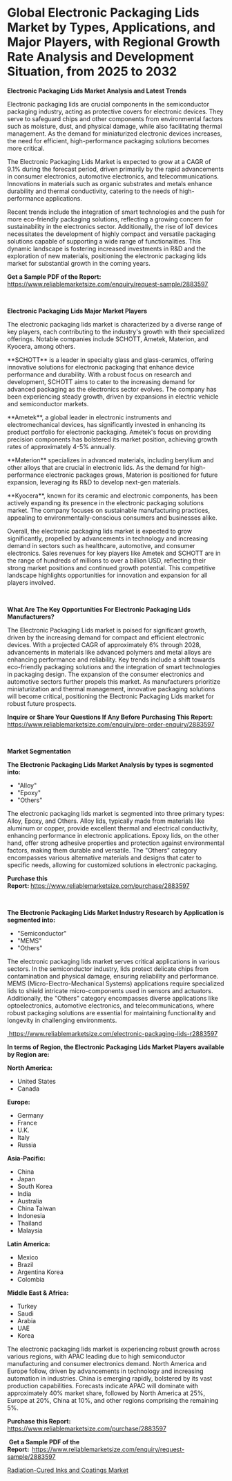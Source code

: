 <p><h1>Global Electronic Packaging Lids Market by Types, Applications, and Major Players, with Regional Growth Rate Analysis and Development Situation, from 2025 to 2032</h1></p><p><strong>Electronic Packaging Lids Market Analysis and Latest Trends</strong></p>
<p><p>Electronic packaging lids are crucial components in the semiconductor packaging industry, acting as protective covers for electronic devices. They serve to safeguard chips and other components from environmental factors such as moisture, dust, and physical damage, while also facilitating thermal management. As the demand for miniaturized electronic devices increases, the need for efficient, high-performance packaging solutions becomes more critical.</p><p>The Electronic Packaging Lids Market is expected to grow at a CAGR of 9.1% during the forecast period, driven primarily by the rapid advancements in consumer electronics, automotive electronics, and telecommunications. Innovations in materials such as organic substrates and metals enhance durability and thermal conductivity, catering to the needs of high-performance applications.</p><p>Recent trends include the integration of smart technologies and the push for more eco-friendly packaging solutions, reflecting a growing concern for sustainability in the electronics sector. Additionally, the rise of IoT devices necessitates the development of highly compact and versatile packaging solutions capable of supporting a wide range of functionalities. This dynamic landscape is fostering increased investments in R&D and the exploration of new materials, positioning the electronic packaging lids market for substantial growth in the coming years.</p></p>
<p><strong>Get a Sample PDF of the Report:&nbsp;</strong> <a href="https://www.reliablemarketsize.com/enquiry/request-sample/2883597?utm_campaign=2626&utm_medium=2&utm_source=Github&utm_content=ia&utm_term=13032025&utm_id=electronic-packaging-lids">https://www.reliablemarketsize.com/enquiry/request-sample/2883597</a></p>
<p>&nbsp;</p>
<p><strong>Electronic Packaging Lids Major Market Players</strong></p>
<p><p>The electronic packaging lids market is characterized by a diverse range of key players, each contributing to the industry's growth with their specialized offerings. Notable companies include SCHOTT, Ametek, Materion, and Kyocera, among others.</p><p>**SCHOTT** is a leader in specialty glass and glass-ceramics, offering innovative solutions for electronic packaging that enhance device performance and durability. With a robust focus on research and development, SCHOTT aims to cater to the increasing demand for advanced packaging as the electronics sector evolves. The company has been experiencing steady growth, driven by expansions in electric vehicle and semiconductor markets.</p><p>**Ametek**, a global leader in electronic instruments and electromechanical devices, has significantly invested in enhancing its product portfolio for electronic packaging. Ametek's focus on providing precision components has bolstered its market position, achieving growth rates of approximately 4-5% annually. </p><p>**Materion** specializes in advanced materials, including beryllium and other alloys that are crucial in electronic lids. As the demand for high-performance electronic packages grows, Materion is positioned for future expansion, leveraging its R&D to develop next-gen materials.</p><p>**Kyocera**, known for its ceramic and electronic components, has been actively expanding its presence in the electronic packaging solutions market. The company focuses on sustainable manufacturing practices, appealing to environmentally-conscious consumers and businesses alike.</p><p>Overall, the electronic packaging lids market is expected to grow significantly, propelled by advancements in technology and increasing demand in sectors such as healthcare, automotive, and consumer electronics. Sales revenues for key players like Ametek and SCHOTT are in the range of hundreds of millions to over a billion USD, reflecting their strong market positions and continued growth potential. This competitive landscape highlights opportunities for innovation and expansion for all players involved.</p></p>
<p>&nbsp;</p>
<p><strong>What Are The Key Opportunities For Electronic Packaging Lids Manufacturers?</strong></p>
<p><p>The Electronic Packaging Lids market is poised for significant growth, driven by the increasing demand for compact and efficient electronic devices. With a projected CAGR of approximately 6% through 2028, advancements in materials like advanced polymers and metal alloys are enhancing performance and reliability. Key trends include a shift towards eco-friendly packaging solutions and the integration of smart technologies in packaging design. The expansion of the consumer electronics and automotive sectors further propels this market. As manufacturers prioritize miniaturization and thermal management, innovative packaging solutions will become critical, positioning the Electronic Packaging Lids market for robust future prospects.</p></p>
<p><strong>Inquire or Share Your Questions If Any Before Purchasing This Report:</strong> <a href="https://www.reliablemarketsize.com/enquiry/pre-order-enquiry/2883597?utm_campaign=2626&utm_medium=2&utm_source=Github&utm_content=ia&utm_term=13032025&utm_id=electronic-packaging-lids">https://www.reliablemarketsize.com/enquiry/pre-order-enquiry/2883597</a></p>
<p>&nbsp;</p>
<p><strong>Market Segmentation</strong></p>
<p><strong>The Electronic Packaging Lids Market Analysis by types is segmented into:</strong></p>
<p><ul><li>"Alloy"</li><li>"Epoxy"</li><li>"Others"</li></ul></p>
<p><p>The electronic packaging lids market is segmented into three primary types: Alloy, Epoxy, and Others. Alloy lids, typically made from materials like aluminum or copper, provide excellent thermal and electrical conductivity, enhancing performance in electronic applications. Epoxy lids, on the other hand, offer strong adhesive properties and protection against environmental factors, making them durable and versatile. The "Others" category encompasses various alternative materials and designs that cater to specific needs, allowing for customized solutions in electronic packaging.</p></p>
<p><strong>Purchase this Report:&nbsp;</strong><a href="https://www.reliablemarketsize.com/purchase/2883597?utm_campaign=2626&utm_medium=2&utm_source=Github&utm_content=ia&utm_term=13032025&utm_id=electronic-packaging-lids">https://www.reliablemarketsize.com/purchase/2883597</a></p>
<p>&nbsp;</p>
<p><strong>The Electronic Packaging Lids Market Industry Research by Application is segmented into:</strong></p>
<p><ul><li>"Semiconductor"</li><li>"MEMS"</li><li>"Others"</li></ul></p>
<p><p>The electronic packaging lids market serves critical applications in various sectors. In the semiconductor industry, lids protect delicate chips from contamination and physical damage, ensuring reliability and performance. MEMS (Micro-Electro-Mechanical Systems) applications require specialized lids to shield intricate micro-components used in sensors and actuators. Additionally, the "Others" category encompasses diverse applications like optoelectronics, automotive electronics, and telecommunications, where robust packaging solutions are essential for maintaining functionality and longevity in challenging environments.</p></p>
<p><a href="https://www.reliablemarketsize.com/electronic-packaging-lids-r2883597?utm_campaign=2626&utm_medium=2&utm_source=Github&utm_content=ia&utm_term=13032025&utm_id=electronic-packaging-lids">&nbsp;https://www.reliablemarketsize.com/electronic-packaging-lids-r2883597</a></p>
<p><strong>In terms of Region, the Electronic Packaging Lids Market Players available by Region are:</strong></p>
<p>
    <p> <strong> North America: </strong>
        <ul>
            <li>United States</li>
            <li>Canada</li>
        </ul>
        </p> 
    <p> <strong> Europe: </strong>
        <ul>
            <li>Germany</li>
            <li>France</li>
            <li>U.K.</li>
            <li>Italy</li>
            <li>Russia</li>
        </ul>
        </p> 
    <p> <strong> Asia-Pacific: </strong>
        <ul>
            <li>China</li>
            <li>Japan</li>
            <li>South Korea</li>
            <li>India</li>
            <li>Australia</li>
            <li>China Taiwan</li>
            <li>Indonesia</li>
            <li>Thailand</li>
            <li>Malaysia</li>
        </ul>
        </p> 
    <p> <strong> Latin America: </strong>
        <ul>
            <li>Mexico</li>
            <li>Brazil</li>
            <li>Argentina Korea</li>
            <li>Colombia</li>
        </ul>
        </p> 
    <p> <strong> Middle East & Africa: </strong>
        <ul>
            <li>Turkey</li>
            <li>Saudi</li>
            <li>Arabia</li>
            <li>UAE</li>
            <li>Korea</li>
        </ul>
    </p>
    </p>
<p><p>The electronic packaging lids market is experiencing robust growth across various regions, with APAC leading due to high semiconductor manufacturing and consumer electronics demand. North America and Europe follow, driven by advancements in technology and increasing automation in industries. China is emerging rapidly, bolstered by its vast production capabilities. Forecasts indicate APAC will dominate with approximately 40% market share, followed by North America at 25%, Europe at 20%, China at 10%, and other regions comprising the remaining 5%.</p></p>
<p><strong>Purchase this Report: </strong><a href="https://www.reliablemarketsize.com/purchase/2883597?utm_campaign=2626&utm_medium=2&utm_source=Github&utm_content=ia&utm_term=13032025&utm_id=electronic-packaging-lids">https://www.reliablemarketsize.com/purchase/2883597</a></p>
<p>&nbsp;<strong>Get a Sample PDF of the Report:&nbsp;&nbsp;</strong><a href="https://www.reliablemarketsize.com/enquiry/request-sample/2883597?utm_campaign=2626&utm_medium=2&utm_source=Github&utm_content=ia&utm_term=13032025&utm_id=electronic-packaging-lids">https://www.reliablemarketsize.com/enquiry/request-sample/2883597</a></p>
<p><strong></strong></p>
<p><p><a href="https://github.com/bolalfredia7777/Market-Research-Report-List-1/blob/main/radiation-cured-inks-and-coatings-market.md?utm_campaign=2626&utm_medium=2&utm_source=Github&utm_content=ia&utm_term=13032025&utm_id=electronic-packaging-lids">Radiation-Cured Inks and Coatings Market</a></p></p>